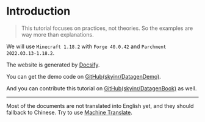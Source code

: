 # Introduction

> This tutorial focuses on practices, not theories. So the examples are way more than explanations.

We will use `Minecraft 1.18.2` with `Forge 40.0.42` and `Parchment 2022.03.13-1.18.2`.

The website is generated by [Docsify](https://docsify.js.org/).

You can get the demo code on [GitHub(skyinr/DatagenDemo)](https://github.com/skyinr/DatagenDemo).

And you can contribute this tutorial on [GitHub(skyinr/DatagenBook)](https://github.com/skyinr/DatagenBook) as well.

---

Most of the documents are not translated into English yet, and they should fallback to Chinese. Try to use [Machine Translate](https://www.deepl.com/translator).
